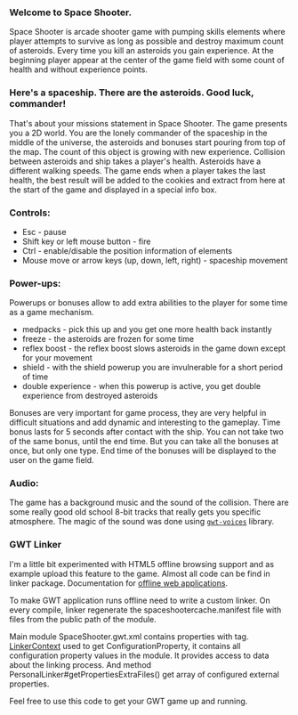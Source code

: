 ### Welcome to Space Shooter.

Space Shooter is arcade shooter game with pumping skills elements where player attempts to survive as long as possible 
and destroy maximum count of asteroids. Every time you kill an asteroids you gain experience. 
At the beginning player appear at the center of the game field with some count of health and without experience points.

### Here's a spaceship. There are the asteroids. Good luck, commander!

That's about your missions statement in Space Shooter. The game presents you a 2D world. 
You are the lonely commander of the spaceship in the middle of the universe, 
the asteroids and bonuses start pouring from top of the map. The count of this object is growing with new experience. 
Collision between asteroids and ship takes a player's health. 
Asteroids have a different walking speeds. The game ends when a player takes the last health, 
the best result will be added to the cookies and extract from here at the start of the game and displayed in a 
special info box.

### Controls:

 - Esc - pause
 - Shift key or left mouse button - fire
 - Ctrl - enable/disable the position information of elements
 - Mouse move or arrow keys (up, down, left, right) - spaceship movement

### Power-ups:

Powerups or bonuses allow to add extra abilities to the player for some time as a game mechanism.
 - medpacks - pick this up and you get one more health back instantly
 - freeze - the asteroids are frozen for some time
 - reflex boost -  the reflex boost slows asteroids in the game down except for your movement
 - shield - with the shield powerup you are invulnerable for a short period of time
 - double experience - when this powerup is active, you get double experience from destroyed asteroids

Bonuses are very important for game process, they are very helpful in difficult situations and add dynamic and interesting to the gameplay. 
Time bonus lasts for 5 seconds after contact with the ship. You can not take two of the same bonus, until the end time. 
But you can take all the bonuses at once, but only one type. End time of the bonuses will be displayed to the user on the game field. 

### Audio: 

The game has a background music and the sound of the collision. There are some really good old school 8-bit 
tracks that really gets you specific atmosphere. The magic of the sound was done using [`gwt-voices`](http://code.google.com/p/gwt-voices/) library.  

### GWT Linker
I'm a little bit experimented with HTML5 offline browsing support and as example upload this feature to the game.
Almost all code can be find in linker package. 
Documentation for [offline web applications](http://www.w3.org/html/wg/drafts/html/master/browsers.html#offline).

To make GWT application runs offline need to write a custom linker.
On every compile, linker regenerate the spaceshootercache.manifest file with files from the public path of the module.

Main module SpaceShooter.gwt.xml contains properties with <extend-configuration-property /> tag.
[LinkerContext](http://google-web-toolkit.googlecode.com/svn/javadoc/2.5/com/google/gwt/core/ext/LinkerContext.html) used to get ConfigurationProperty, it contains all configuration property values in the 
module. It provides access to data about the linking process. 
And method PersonalLinker#getPropertiesExtraFiles() get array of configured external properties.

Feel free to use this code to get your GWT game up and running.